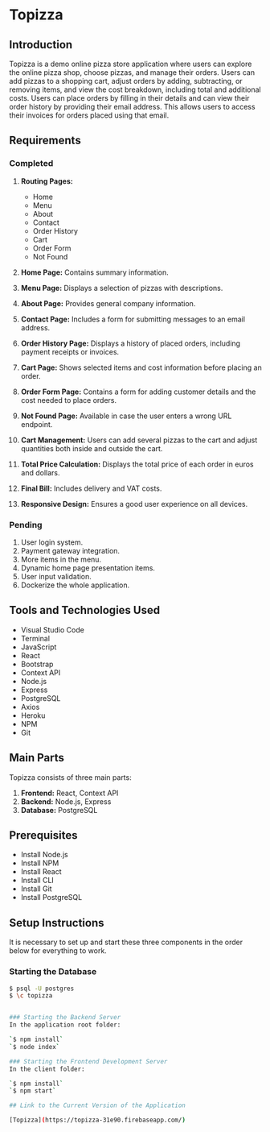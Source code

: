 # Topizza

## Introduction

Topizza is a demo online pizza store application where users can explore the online pizza shop, choose pizzas, and manage their orders. Users can add pizzas to a shopping cart, adjust orders by adding, subtracting, or removing items, and view the cost breakdown, including total and additional costs. Users can place orders by filling in their details and can view their order history by providing their email address. This allows users to access their invoices for orders placed using that email.

## Requirements

### Completed

1. **Routing Pages:**
   - Home
   - Menu
   - About
   - Contact
   - Order History
   - Cart
   - Order Form
   - Not Found

2. **Home Page:** Contains summary information.
3. **Menu Page:** Displays a selection of pizzas with descriptions.
4. **About Page:** Provides general company information.
5. **Contact Page:** Includes a form for submitting messages to an email address.
6. **Order History Page:** Displays a history of placed orders, including payment receipts or invoices.
7. **Cart Page:** Shows selected items and cost information before placing an order.
8. **Order Form Page:** Contains a form for adding customer details and the cost needed to place orders.
9. **Not Found Page:** Available in case the user enters a wrong URL endpoint.
10. **Cart Management:** Users can add several pizzas to the cart and adjust quantities both inside and outside the cart.
11. **Total Price Calculation:** Displays the total price of each order in euros and dollars.
12. **Final Bill:** Includes delivery and VAT costs.
13. **Responsive Design:** Ensures a good user experience on all devices.

### Pending

1. User login system.
2. Payment gateway integration.
3. More items in the menu.
4. Dynamic home page presentation items.
5. User input validation.
6. Dockerize the whole application.

## Tools and Technologies Used

- Visual Studio Code
- Terminal
- JavaScript
- React
- Bootstrap
- Context API
- Node.js
- Express
- PostgreSQL
- Axios
- Heroku
- NPM
- Git

## Main Parts

Topizza consists of three main parts:

1. **Frontend:** React, Context API
2. **Backend:** Node.js, Express
3. **Database:** PostgreSQL

## Prerequisites

- Install Node.js
- Install NPM
- Install React
- Install CLI
- Install Git
- Install PostgreSQL

## Setup Instructions

It is necessary to set up and start these three components in the order below for everything to work.

### Starting the Database

```bash
$ psql -U postgres
$ \c topizza


### Starting the Backend Server
In the application root folder:

`$ npm install`
`$ node index`

### Starting the Frontend Development Server
In the client folder:

`$ npm install`
`$ npm start`

## Link to the Current Version of the Application

[Topizza](https://topizza-31e90.firebaseapp.com/)
